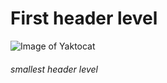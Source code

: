 # First header level
![Image of Yaktocat](https://octodex.github.com/images/yaktocat.png)

###### smallest header level

